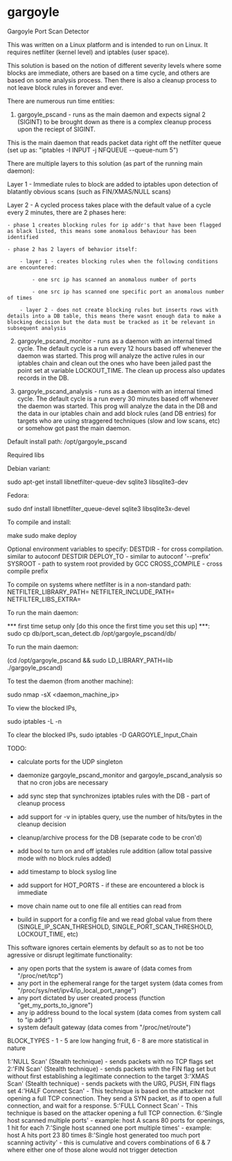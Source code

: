 # gargoyle
Gargoyle Port Scan Detector

This was written on a Linux platform and is intended to run on Linux. It requires netfilter (kernel level) and iptables (user space).

This solution is based on the notion of different severity levels where some blocks are immediate, others are based on a time cycle, and others are based on some analysis process. Then there is also a cleanup process to not leave block rules in forever and ever.

There are numerous run time entities:

1. gargoyle_pscand - runs as the main daemon and expects signal 2 (SIGINT) to be brought down as there is a complex cleanup process upon the reciept of SIGINT.

This is the main daemon that reads packet data right off the netfilter queue (set up as: "iptables -I INPUT -j NFQUEUE --queue-num 5")

There are multiple layers to this solution (as part of the running main daemon):

Layer 1 - Immediate rules to block are added to iptables upon detection of blatantly obvious scans (such as FIN/XMAS/NULL scans)

Layer 2 - A cycled process takes place with the default value of a cycle every 2 minutes, there are 2 phases here:

	- phase 1 creates blocking rules for ip addr's that have been flagged as black listed, this means some anomalous behaviour has been identified
		
	- phase 2 has 2 layers of behavior itself:

		- layer 1 - creates blocking rules when the following conditions are encountered:

			- one src ip has scanned an anomalous number of ports

			- one src ip has scanned one specific port an anomalous number of times

		- layer 2 - does not create blocking rules but inserts rows with details into a DB table, this means there wasnt enough data to make a blocking decision but the data must be tracked as it be relevant in subsequent analysis


2. gargoyle_pscand_monitor - runs as a daemon with an internal timed cycle. The default cycle is a run every 12 hours based off whenever the daemon was started. This prog will analyze the active rules in our iptables chain and clean out the ones who have been jailed past the point set at variable LOCKOUT_TIME. The clean up process also updates records in the DB.


3. gargoyle_pscand_analysis - runs as a daemon with an internal timed cycle. The default cycle is a run every 30 minutes based off whenever the daemon was started. This prog will analyze the data in the DB and the data in our iptables chain and add block rules (and DB entries) for targets who are using straggered techniques (slow and low scans, etc) or somehow got past the main daemon.


Default install path: /opt/gargoyle_pscand


Required libs

Debian variant:

sudo apt-get install libnetfilter-queue-dev sqlite3 libsqlite3-dev

Fedora:

sudo dnf install libnetfilter_queue-devel sqlite3 libsqlite3x-devel




To compile and install:

make
sudo make deploy

Optional environment variables to specify:
DESTDIR - for cross compilation. similar to autoconf DESTDIR
DEPLOY_TO - similar to autoconf '--prefix'
SYSROOT - path to system root provided by GCC
CROSS_COMPILE - cross compile prefix

To compile on systems where netfilter is in a non-standard path:
NETFILTER_LIBRARY_PATH=
NETFILTER_INCLUDE_PATH=
NETFILTER_LIBS_EXTRA=

To run the main daemon:

*** first time setup only [do this once the first time you set this up] ***: sudo cp db/port_scan_detect.db /opt/gargoyle_pscand/db/


To run the main daemon:

(cd /opt/gargoyle_pscand && sudo LD_LIBRARY_PATH=lib ./gargoyle_pscand)

To test the daemon (from another machine):

sudo nmap -sX <daemon_machine_ip>

To view the blocked IPs,

sudo iptables -L -n

To clear the blocked IPs,
sudo iptables -D GARGOYLE_Input_Chain <rulenum>





TODO:

- calculate ports for the UDP singleton

- daemonize gargoyle_pscand_monitor and gargoyle_pscand_analysis so that no cron jobs are necessary

- add sync step that synchronizes iptables rules with the DB - part of cleanup process

- add support for -v in iptables query, use the number of hits/bytes in the cleanup decision

- cleanup/archive process for the DB (separate code to be cron'd)

- add bool to turn on and off iptables rule addition (allow total passive mode with no block rules added)

- add timestamp to block syslog line

- add support for HOT_PORTS - if these are encountered a block is immediate
	
- move chain name out to one file all entities can read from

- build in support for a config file and we read global value from there (SINGLE_IP_SCAN_THRESHOLD, SINGLE_PORT_SCAN_THRESHOLD, LOCKOUT_TIME, etc)










This software ignores certain elements by default so as to not be too agressive or disrupt legitimate functionality:

- any open ports that the system is aware of (data comes from "/proc/net/tcp")
- any port in the ephemeral range for the target system (data comes from "/proc/sys/net/ipv4/ip_local_port_range")
- any port dictated by user created process (function "get_my_ports_to_ignore")
- any ip address bound to the local system (data comes from system call to "ip addr")
- system default gateway (data comes from "/proc/net/route")




BLOCK_TYPES - 1 - 5 are low hanging fruit, 6 - 8 are more statistical in nature

1:'NULL Scan' (Stealth technique) - sends packets with no TCP flags set
2:'FIN Scan' (Stealth technique) - sends packets with the FIN flag set but without first establishing a legitimate connection to the target
3:'XMAS Scan' (Stealth technique) - sends packets with the URG, PUSH, FIN flags set
4:'HALF Connect Scan' - This technique is based on the attacker not opening a full TCP connection. They send a SYN packet, as if to open a full connection, and wait for a response.
5:'FULL Connect Scan' - This technique is based on the attacker opening a full TCP connection.
6:'Single host scanned multiple ports' - example: host A scans 80 ports for openings, 1 hit for each 
7:'Single host scanned one port multiple times' - example: host A hits port 23 80 times 
8:'Single host generated too much port scanning activity' - this is cumulative and covers combinations of 6 & 7 where either one of those alone would not trigger detection
